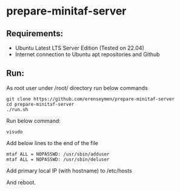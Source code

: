 # prepare-minitaf-server

## Requirements:
* Ubuntu Latest LTS Server Edition (Tested on 22.04)
* Internet connection to Ubuntu apt repositories and Github

## Run:

As root user under /root/ directory run below commands

```console
git clone https://github.com/erenseymen/prepare-minitaf-server
cd prepare-minitaf-server
./run.sh
```

Run below command:
```console
visudo
```
Add below lines to the end of the file
```console
mtaf ALL = NOPASSWD: /usr/sbin/adduser
mtaf ALL = NOPASSWD: /usr/sbin/deluser
```

Add primary local IP (with hostname) to /etc/hosts

And reboot.